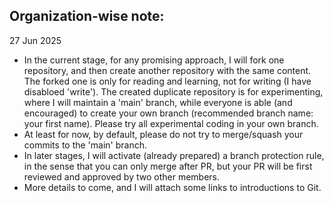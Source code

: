 ## Organization-wise note:

27 Jun 2025
- In the current stage, for any promising approach, I will fork one repository, and then create another repository with the same content. The forked one is only for reading and learning, not for writing (I have disabloed 'write'). The created duplicate repository is for experimenting, where I will maintain a 'main' branch, while everyone is able (and encouraged) to create your own branch (recommended branch name: your first name). Please try all experimental coding in your own branch.
- At least for now, by default, please do not try to merge/squash your commits to the 'main' branch.
- In later stages, I will activate (already prepared) a branch protection rule, in the sense that you can only merge after PR, but your PR will be first reviewed and approved by two other members.
- More details to come, and I will attach some links to introductions to Git.
